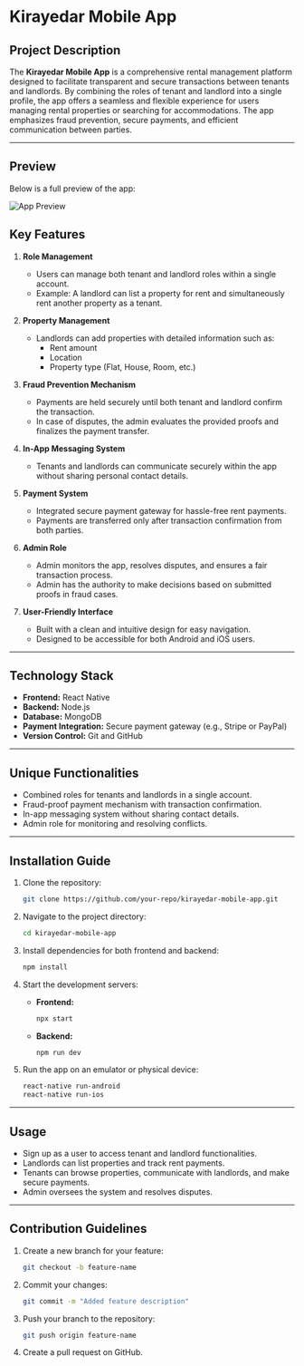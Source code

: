 # Kirayedar Mobile App

## Project Description
The **Kirayedar Mobile App** is a comprehensive rental management platform designed to facilitate transparent and secure transactions between tenants and landlords. By combining the roles of tenant and landlord into a single profile, the app offers a seamless and flexible experience for users managing rental properties or searching for accommodations. The app emphasizes fraud prevention, secure payments, and efficient communication between parties.

---

## Preview

Below is a full preview of the app:

![App Preview](preview/preview.gif)



## Key Features

1. **Role Management**
   - Users can manage both tenant and landlord roles within a single account.
   - Example: A landlord can list a property for rent and simultaneously rent another property as a tenant.

2. **Property Management**
   - Landlords can add properties with detailed information such as:
     - Rent amount
     - Location
     - Property type (Flat, House, Room, etc.)

3. **Fraud Prevention Mechanism**
   - Payments are held securely until both tenant and landlord confirm the transaction.
   - In case of disputes, the admin evaluates the provided proofs and finalizes the payment transfer.

4. **In-App Messaging System**
   - Tenants and landlords can communicate securely within the app without sharing personal contact details.

5. **Payment System**
   - Integrated secure payment gateway for hassle-free rent payments.
   - Payments are transferred only after transaction confirmation from both parties.

6. **Admin Role**
   - Admin monitors the app, resolves disputes, and ensures a fair transaction process.
   - Admin has the authority to make decisions based on submitted proofs in fraud cases.

7. **User-Friendly Interface**
   - Built with a clean and intuitive design for easy navigation.
   - Designed to be accessible for both Android and iOS users.

---

## Technology Stack

- **Frontend:** React Native
- **Backend:** Node.js
- **Database:** MongoDB
- **Payment Integration:** Secure payment gateway (e.g., Stripe or PayPal)
- **Version Control:** Git and GitHub

---

## Unique Functionalities

- Combined roles for tenants and landlords in a single account.
- Fraud-proof payment mechanism with transaction confirmation.
- In-app messaging system without sharing contact details.
- Admin role for monitoring and resolving conflicts.

---

## Installation Guide

1. Clone the repository:
   ```bash
   git clone https://github.com/your-repo/kirayedar-mobile-app.git
   ```

2. Navigate to the project directory:
   ```bash
   cd kirayedar-mobile-app
   ```

3. Install dependencies for both frontend and backend:
   ```bash
   npm install
   ```

4. Start the development servers:
   - **Frontend:**
     ```bash
     npx start
     ```
   - **Backend:**
     ```bash
     npm run dev
     ```

5. Run the app on an emulator or physical device:
   ```bash
   react-native run-android
   react-native run-ios
   ```

---

## Usage

- Sign up as a user to access tenant and landlord functionalities.
- Landlords can list properties and track rent payments.
- Tenants can browse properties, communicate with landlords, and make secure payments.
- Admin oversees the system and resolves disputes.

---

## Contribution Guidelines

1. Create a new branch for your feature:
   ```bash
   git checkout -b feature-name
   ```

2. Commit your changes:
   ```bash
   git commit -m "Added feature description"
   ```

3. Push your branch to the repository:
   ```bash
   git push origin feature-name
   ```

4. Create a pull request on GitHub.

